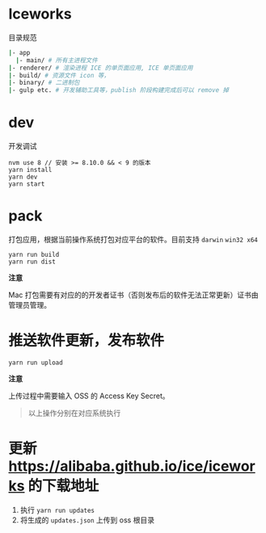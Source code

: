 # Iceworks

目录规范

```bash
|- app
  |- main/ # 所有主进程文件
|- renderer/ # 渲染进程 ICE 的单页面应用, ICE 单页面应用
|- build/ # 资源文件 icon 等，
|- binary/ # 二进制包
|- gulp etc. # 开发辅助工具等，publish 阶段构建完成后可以 remove 掉
```

# dev

开发调试

```
nvm use 8 // 安装 >= 8.10.0 && < 9 的版本
yarn install
yarn dev
yarn start
```

# pack

打包应用，根据当前操作系统打包对应平台的软件。目前支持 `darwin` `win32 x64`

```
yarn run build
yarn run dist
```

**注意**

Mac 打包需要有对应的的开发者证书（否则发布后的软件无法正常更新）证书由管理员管理。

# 推送软件更新，发布软件

```
yarn run upload
```

**注意**

上传过程中需要输入 OSS 的 Access Key Secret。

> 以上操作分别在对应系统执行

# 更新 https://alibaba.github.io/ice/iceworks 的下载地址

1. 执行 `yarn run updates`
2. 将生成的 `updates.json` 上传到 oss 根目录
